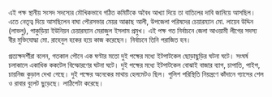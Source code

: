এই পক্ষ স্থানীয় সংসদ সদস্যের মৌখিকভাবে গঠিত কমিটিকে অবৈধ আখ্যা দিয়ে তা বাতিলের দাবি জানিয়ে আসছিল। এতে নেতৃত্ব দিয়ে আসছিলেন বাঘা পৌরসভার মেয়র আক্কাছ আলী, উপজেলা পরিষদের চেয়ারম্যান মো. লায়েব উদ্দিন (লাভলু), পাকুড়িয়া ইউনিয়ন চেয়ারম্যান মেরাজুল ইসলাম প্রমুখ। এই পক্ষ গত নির্বাচনে জেলা আওয়ামী লীগের সদস্য বীর মুক্তিযোদ্ধা মো. রাহেনুল হকের হয়ে কাজ করেছেন। নির্বাচনে তিনি পরাজিত হন।

প্রত্যক্ষদর্শীরা বলেন, গতকাল পৌনে এক ঘণ্টার মতো দুই পক্ষের মধ্যে ইটপাটকেল ছোড়াছুড়ির ঘটনা ঘটে। সংঘর্ষ চলাকালে একাধিক ককটেল বিস্ফোরণের ঘটনা ঘটে। দুই পক্ষের মধ্যে ইটপাটকেল বোঝাই বাজার ব্যাগ, চাপাতি, পাইপ, চায়নিজ কুড়াল দেখা গেছে। দুই পক্ষের অনেকের মাথায় হেলমেটও ছিল। পুলিশ পরিস্থিতি নিয়ন্ত্রণে কাঁদানে গ্যাসের শেল ও রাবার বুলেট ছুড়েছে। লাঠিপেটা করেছে।

